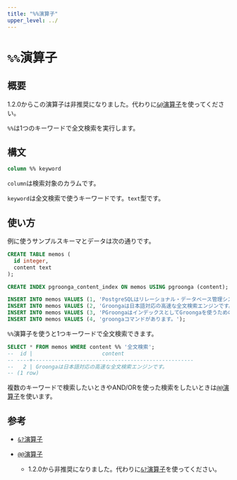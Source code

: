 ```yaml
---
title: "%%演算子"
upper_level: ../
---
```


# `%%`演算子

## 概要

1.2.0からこの演算子は非推奨になりました。代わりに[`&@`演算子](match-v2.html)を使ってください。

`%%`は1つのキーワードで全文検索を実行します。

## 構文

```sql
column %% keyword
```

`column`は検索対象のカラムです。

`keyword`は全文検索で使うキーワードです。`text`型です。

## 使い方

例に使うサンプルスキーマとデータは次の通りです。

```sql
CREATE TABLE memos (
  id integer,
  content text
);

CREATE INDEX pgroonga_content_index ON memos USING pgroonga (content);
```

```sql
INSERT INTO memos VALUES (1, 'PostgreSQLはリレーショナル・データベース管理システムです。');
INSERT INTO memos VALUES (2, 'Groongaは日本語対応の高速な全文検索エンジンです。');
INSERT INTO memos VALUES (3, 'PGroongaはインデックスとしてGroongaを使うためのPostgreSQLの拡張機能です。');
INSERT INTO memos VALUES (4, 'groongaコマンドがあります。');
```

`%%`演算子を使うと1つキーワードで全文検索できます。

```sql
SELECT * FROM memos WHERE content %% '全文検索';
--  id |                      content
-- ----+---------------------------------------------------
--   2 | Groongaは日本語対応の高速な全文検索エンジンです。
-- (1 row)
```

複数のキーワードで検索したいときやAND/ORを使った検索をしたいときは[`@@`演算子](query.html)を使います。

## 参考

  * [`&?`演算子](query-v2.html)

  * [`@@`演算子](query.html)

    * 1.2.0から非推奨になりました。代わりに[`&?`演算子](query-v2.html)を使ってください。
